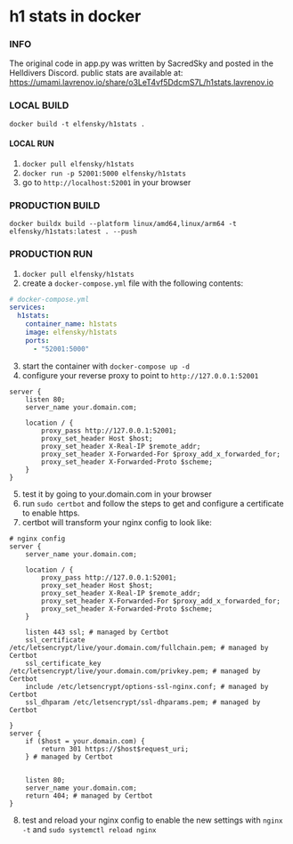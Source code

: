 # h1 stats in docker

### INFO

The original code in app.py was written by SacredSky and posted in the Helldivers Discord.
public stats are available at: https://umami.lavrenov.io/share/o3LeT4vf5DdcmS7L/h1stats.lavrenov.io

### LOCAL BUILD

`docker build -t elfensky/h1stats .`

#### LOCAL RUN

1. `docker pull elfensky/h1stats`
2. `docker run -p 52001:5000 elfensky/h1stats`
3. go to `http://localhost:52001` in your browser

### PRODUCTION BUILD

`docker buildx build --platform linux/amd64,linux/arm64 -t elfensky/h1stats:latest . --push`

### PRODUCTION RUN

1. `docker pull elfensky/h1stats`
2. create a `docker-compose.yml` file with the following contents:

```yaml
# docker-compose.yml
services:
  h1stats:
    container_name: h1stats
    image: elfensky/h1stats
    ports:
      - "52001:5000"
```

3. start the container with `docker-compose up -d`
4. configure your reverse proxy to point to `http://127.0.0.1:52001`

```nginx
server {
    listen 80;
    server_name your.domain.com;

    location / {
        proxy_pass http://127.0.0.1:52001;
        proxy_set_header Host $host;
        proxy_set_header X-Real-IP $remote_addr;
        proxy_set_header X-Forwarded-For $proxy_add_x_forwarded_for;
        proxy_set_header X-Forwarded-Proto $scheme;
    }
}
```

5. test it by going to your.domain.com in your browser
6. run `sudo certbot` and follow the steps to get and configure a certificate to enable https.
7. certbot will transform your nginx config to look like:

```nginx
# nginx config
server {
    server_name your.domain.com;

    location / {
        proxy_pass http://127.0.0.1:52001;
        proxy_set_header Host $host;
        proxy_set_header X-Real-IP $remote_addr;
        proxy_set_header X-Forwarded-For $proxy_add_x_forwarded_for;
        proxy_set_header X-Forwarded-Proto $scheme;
    }

    listen 443 ssl; # managed by Certbot
    ssl_certificate /etc/letsencrypt/live/your.domain.com/fullchain.pem; # managed by Certbot
    ssl_certificate_key /etc/letsencrypt/live/your.domain.com/privkey.pem; # managed by Certbot
    include /etc/letsencrypt/options-ssl-nginx.conf; # managed by Certbot
    ssl_dhparam /etc/letsencrypt/ssl-dhparams.pem; # managed by Certbot

}
server {
    if ($host = your.domain.com) {
        return 301 https://$host$request_uri;
    } # managed by Certbot


    listen 80;
    server_name your.domain.com;
    return 404; # managed by Certbot
}
```

8. test and reload your nginx config to enable the new settings with `nginx -t` and `sudo systemctl reload nginx`

